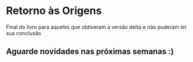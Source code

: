 # Retorno às Origens
Final do livro para aqueles que obtiveram a versão delta e não puderam ler sua conclusão

## Aguarde novidades nas próximas semanas :)
